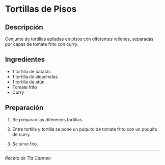 # Tortillas de Pisos

## Descripción
Conjunto de tortillas apiladas en pisos con diferentes rellenos, separadas por capas de tomate frito con curry.

## Ingredientes
- 1 tortilla de patatas
- 1 tortilla de alcachofas
- 1 tortilla de atún
- Tomate frito
- Curry

## Preparación

1. Se preparan las diferentes tortillas.

2. Entre tortilla y tortilla se pone un poquito de tomate frito con un poquito de curry.

3. Se sirve frío.

---
*Receta de Tía Carmen*